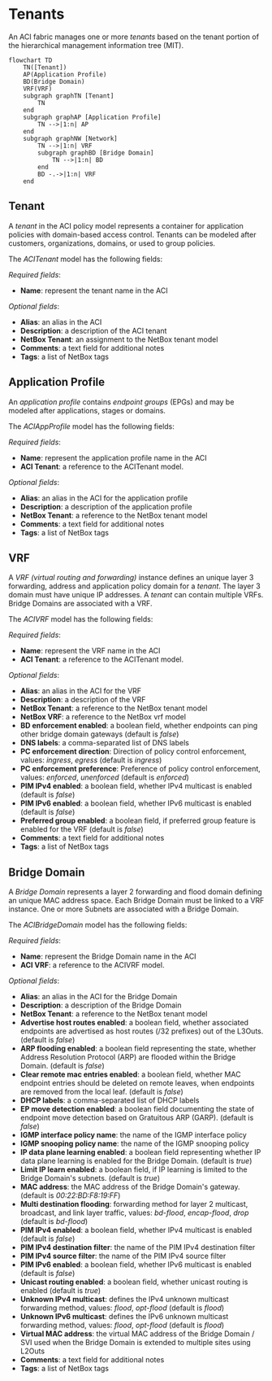 # Tenants

An ACI fabric manages one or more *tenants* based on the tenant portion of the hierarchical management information tree (MIT).

```mermaid
flowchart TD
    TN([Tenant])
    AP(Application Profile)
    BD(Bridge Domain)
    VRF(VRF)
    subgraph graphTN [Tenant]
        TN
    end
    subgraph graphAP [Application Profile]
        TN -->|1:n| AP
    end
    subgraph graphNW [Network]
        TN -->|1:n| VRF
        subgraph graphBD [Bridge Domain]
            TN -->|1:n| BD
        end
        BD -.->|1:n| VRF
    end
```

## Tenant

A *tenant* in the ACI policy model represents a container for application policies with domain-based access control. Tenants can be modeled after customers, organizations, domains, or used to group policies.

The *ACITenant* model has the following fields:

*Required fields*:

- **Name**: represent the tenant name in the ACI

*Optional fields*:

- **Alias**: an alias in the ACI
- **Description**: a description of the ACI tenant
- **NetBox Tenant**: an assignment to the NetBox tenant model
- **Comments**: a text field for additional notes
- **Tags**: a list of NetBox tags

## Application Profile

An *application profile* contains *endpoint groups* (EPGs) and may be modeled after applications, stages or domains.

The *ACIAppProfile* model has the following fields:

*Required fields*:

- **Name**: represent the application profile name in the ACI
- **ACI Tenant**: a reference to the ACITenant model.

*Optional fields*:

- **Alias**: an alias in the ACI for the application profile
- **Description**: a description of the application profile
- **NetBox Tenant**: a reference to the NetBox tenant model
- **Comments**: a text field for additional notes
- **Tags**: a list of NetBox tags

## VRF

A *VRF (virtual routing and forwarding)* instance defines an unique layer 3 forwarding, address and application policy domain for a *tenant*. The layer 3 domain must have unique IP addresses. A *tenant* can contain multiple VRFs. Bridge Domains are associated with a VRF.

The *ACIVRF* model has the following fields:

*Required fields*:

- **Name**: represent the VRF name in the ACI
- **ACI Tenant**: a reference to the ACITenant model.

*Optional fields*:

- **Alias**: an alias in the ACI for the VRF
- **Description**: a description of the VRF
- **NetBox Tenant**: a reference to the NetBox tenant model
- **NetBox VRF**: a reference to the NetBox vrf model
- **BD enforcement enabled**: a boolean field, whether endpoints can ping other bridge domain gateways (default is *false*)
- **DNS labels**: a comma-separated list of DNS labels
- **PC enforcement direction**: Direction of policy control enforcement, values: *ingress*, *egress* (default is *ingress*)
- **PC enforcement preference**: Preference of policy control enforcement, values: *enforced*, *unenforced* (default is *enforced*)
- **PIM IPv4 enabled**: a boolean field, whether IPv4 multicast is enabled (default is *false*)
- **PIM IPv6 enabled**: a boolean field, whether IPv6 multicast is enabled (default is *false*)
- **Preferred group enabled**: a boolean field, if preferred group feature is enabled for the VRF (default is *false*)
- **Comments**: a text field for additional notes
- **Tags**: a list of NetBox tags

## Bridge Domain

A *Bridge Domain* represents a layer 2 forwarding and flood domain defining an unique MAC address space.
Each Bridge Domain must be linked to a VRF instance. One or more Subnets are associated with a Bridge Domain.

The *ACIBridgeDomain* model has the following fields:

*Required fields*:

- **Name**: represent the Bridge Domain name in the ACI
- **ACI VRF**: a reference to the ACIVRF model.

*Optional fields*:

- **Alias**: an alias in the ACI for the Bridge Domain
- **Description**: a description of the Bridge Domain
- **NetBox Tenant**: a reference to the NetBox tenant model
- **Advertise host routes enabled**: a boolean field, whether associated endpoints are advertised as host routes (/32 prefixes) out of the L3Outs. (default is *false*)
- **ARP flooding enabled**: a boolean field representing the state, whether Address Resolution Protocol (ARP) are flooded within the Bridge Domain. (default is *false*)
- **Clear remote mac entries enabled**: a boolean field, whether MAC endpoint entries should be deleted on remote leaves, when endpoints are removed from the local leaf. (default is *false*)
- **DHCP labels**: a comma-separated list of DHCP labels
- **EP move detection enabled**: a boolean field documenting the state of endpoint move detection based on Gratuitous ARP (GARP). (default is *false*)
- **IGMP interface policy name**: the name of the IGMP interface policy
- **IGMP snooping policy name**: the name of the IGMP snooping policy
- **IP data plane learning enabled**: a boolean field representing whether IP data plane learning is enabled for the Bridge Domain. (default is *true*)
- **Limit IP learn enabled**: a boolean field, if IP learning is limited to the Bridge Domain's subnets. (default is *true*)
- **MAC address**: the MAC address of the Bridge Domain's gateway. (default is *00:22:BD:F8:19:FF*)
- **Multi destination flooding**: forwarding method for layer 2 multicast, broadcast, and link layer traffic, values: *bd-flood*, *encap-flood*, *drop* (default is *bd-flood*)
- **PIM IPv4 enabled**: a boolean field, whether IPv4 multicast is enabled (default is *false*)
- **PIM IPv4 destination filter**: the name of the PIM IPv4 destination filter
- **PIM IPv4 source filter**: the name of the PIM IPv4 source filter
- **PIM IPv6 enabled**: a boolean field, whether IPv6 multicast is enabled (default is *false*)
- **Unicast routing enabled**: a boolean field, whether unicast routing is enabled (default is *true*)
- **Unknown IPv4 multicast**: defines the IPv4 unknown multicast forwarding method, values: *flood*, *opt-flood* (default is *flood*)
- **Unknown IPv6 multicast**: defines the IPv6 unknown multicast forwarding method, values: *flood*, *opt-flood* (default is *flood*)
- **Virtual MAC address**: the virtual MAC address of the Bridge Domain / SVI used when the Bridge Domain is extended to multiple sites using L2Outs
- **Comments**: a text field for additional notes
- **Tags**: a list of NetBox tags
